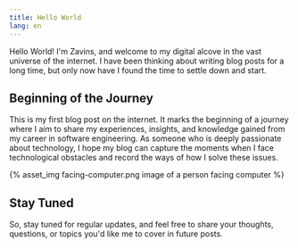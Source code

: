 ```yaml
---
title: Hello World
lang: en
---
```

Hello World! I'm Zavins, and welcome to my digital alcove in the vast universe of the internet. I have been thinking about writing blog posts for a long time, but only now have I found the time to settle down and start.

## Beginning of the Journey
This is my first blog post on the internet. It marks the beginning of a journey where I aim to share my experiences, insights, and knowledge gained from my career in software engineering. As someone who is deeply passionate about technology, I hope my blog can capture the moments when I face technological obstacles and record the ways of how I solve these issues.

{% asset_img facing-computer.png image of a person facing computer %}

## Stay Tuned
So, stay tuned for regular updates, and feel free to share your thoughts, questions, or topics you'd like me to cover in future posts.